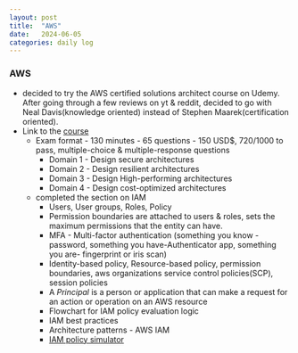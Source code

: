 ```yaml
---
layout: post
title:  "AWS"
date:   2024-06-05
categories: daily log
---
```


### AWS
- decided to try the AWS certified solutions architect course on Udemy. After going through a few reviews on yt & reddit, decided to go with Neal Davis(knowledge oriented) instead of Stephen Maarek(certification oriented).
- Link to the [course](https://www.udemy.com/course/aws-certified-solutions-architect-associate-hands-on/?couponCode=ACCAGE0923)
    - Exam format - 130 minutes - 65 questions - 150 USD$, 720/1000 to pass, multiple-choice & multiple-response questions
        - Domain 1 - Design secure architectures
        - Domain 2 - Design resilient architectures
        - Domain 3 - Design High-performing architectures
        - Domain 4 - Design cost-optimized architectures
    - completed the section on IAM
        - Users, User groups, Roles, Policy
        - Permission boundaries are attached to users & roles, sets the maximum permissions that the entity can have.
        - MFA - Multi-factor authentication (something you know -password, something you have-Authenticator app, something you are- fingerprint or iris scan)
        - Identity-based policy, Resource-based policy, permission boundaries, aws organizations service control policies(SCP), session policies
        - A *Principal* is a person or application that can make a request for an action or operation on an AWS resource
        - Flowchart for IAM policy evaluation logic
        - IAM best practices
        - Architecture patterns - AWS IAM
        - [IAM policy simulator](https://policysim.aws.amazon.com)



